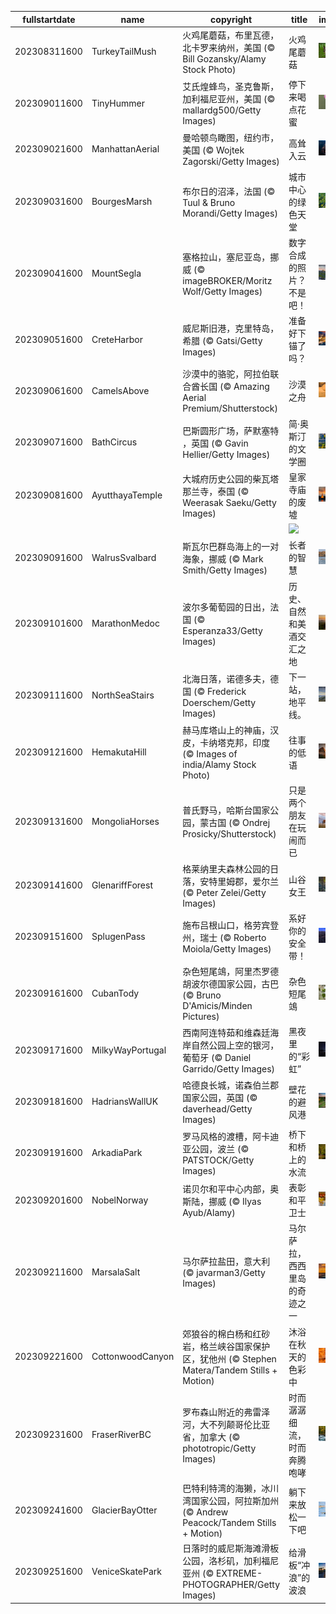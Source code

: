 |fullstartdate|name|copyright|title|image|
|--|--|--|--|--|
202308311600|TurkeyTailMush|火鸡尾蘑菇，布里瓦德，北卡罗来纳州，美国 (© Bill Gozansky/Alamy Stock Photo)|火鸡尾蘑菇|![](/zh-CN/2023/09/202308311600TurkeyTailMush.jpg)|
202309011600|TinyHummer|艾氏煌蜂鸟，圣克鲁斯，加利福尼亚州，美国 (© mallardg500/Getty Images)|停下来喝点花蜜|![](/zh-CN/2023/09/202309011600TinyHummer.jpg)|
202309021600|ManhattanAerial|曼哈顿鸟瞰图，纽约市，美国 (© Wojtek Zagorski/Getty Images)|高耸入云|![](/zh-CN/2023/09/202309021600ManhattanAerial.jpg)|
202309031600|BourgesMarsh|布尔日的沼泽，法国 (© Tuul & Bruno Morandi/Getty Images)|城市中心的绿色天堂|![](/zh-CN/2023/09/202309031600BourgesMarsh.jpg)|
202309041600|MountSegla|塞格拉山，塞尼亚岛，挪威 (© imageBROKER/Moritz Wolf/Getty Images)|数字合成的照片？不是吧！|![](/zh-CN/2023/09/202309041600MountSegla.jpg)|
202309051600|CreteHarbor|威尼斯旧港，克里特岛，希腊 (© Gatsi/Getty Images)|准备好下锚了吗？|![](/zh-CN/2023/09/202309051600CreteHarbor.jpg)|
202309061600|CamelsAbove|沙漠中的骆驼，阿拉伯联合酋长国 (© Amazing Aerial Premium/Shutterstock)|沙漠之舟|![](/zh-CN/2023/09/202309061600CamelsAbove.jpg)|
202309071600|BathCircus|巴斯圆形广场，萨默塞特 ，英国 (© Gavin Hellier/Getty Images)|简·奥斯汀的文学圈|![](/zh-CN/2023/09/202309071600BathCircus.jpg)|
202309081600|AyutthayaTemple|大城府历史公园的柴瓦塔那兰寺，泰国 (© Weerasak Saeku/Getty Images)|皇家寺庙的废墟|![](/zh-CN/2023/09/202309081600AyutthayaTemple.jpg)|
||||![](/zh-CN/2023/09/.jpg)|
202309091600|WalrusSvalbard|斯瓦尔巴群岛海上的一对海象，挪威 (© Mark Smith/Getty Images)|长者的智慧|![](/zh-CN/2023/09/202309091600WalrusSvalbard.jpg)|
202309101600|MarathonMedoc|波尔多葡萄园的日出，法国 (© Esperanza33/Getty Images)|历史、自然和美酒交汇之地|![](/zh-CN/2023/09/202309101600MarathonMedoc.jpg)|
202309111600|NorthSeaStairs|北海日落，诺德多夫，德国 (© Frederick Doerschem/Getty Images)|下一站，地平线。|![](/zh-CN/2023/09/202309111600NorthSeaStairs.jpg)|
202309121600|HemakutaHill|赫马库塔山上的神庙，汉皮，卡纳塔克邦，印度 (© Images of india/Alamy Stock Photo)|往事的低语|![](/zh-CN/2023/09/202309121600HemakutaHill.jpg)|
202309131600|MongoliaHorses|普氏野马，哈斯台国家公园，蒙古国 (© Ondrej Prosicky/Shutterstock)|只是两个朋友在玩闹而已|![](/zh-CN/2023/09/202309131600MongoliaHorses.jpg)|
202309141600|GlenariffForest|格莱纳里夫森林公园的日落，安特里姆郡，爱尔兰 (© Peter Zelei/Getty Images)|山谷女王|![](/zh-CN/2023/09/202309141600GlenariffForest.jpg)|
202309151600|SplugenPass|施布吕根山口，格劳宾登州，瑞士 (© Roberto Moiola/Getty Images)|系好你的安全带！|![](/zh-CN/2023/09/202309151600SplugenPass.jpg)|
202309161600|CubanTody|杂色短尾鴗，阿里杰罗德胡波尔德国家公园，古巴 (© Bruno D'Amicis/Minden Pictures)|杂色短尾鴗|![](/zh-CN/2023/09/202309161600CubanTody.jpg)|
202309171600|MilkyWayPortugal|西南阿连特茹和维森廷海岸自然公园上空的银河，葡萄牙 (© Daniel Garrido/Getty Images)|黑夜里的“彩虹”|![](/zh-CN/2023/09/202309171600MilkyWayPortugal.jpg)|
202309181600|HadriansWallUK|哈德良长城，诺森伯兰郡国家公园，英国 (© daverhead/Getty Images)|壁花的避风港|![](/zh-CN/2023/09/202309181600HadriansWallUK.jpg)|
202309191600|ArkadiaPark|罗马风格的渡槽，阿卡迪亚公园，波兰 (© PATSTOCK/Getty Images)|桥下和桥上的水流|![](/zh-CN/2023/09/202309191600ArkadiaPark.jpg)|
202309201600|NobelNorway|诺贝尔和平中心内部，奥斯陆，挪威 (© Ilyas Ayub/Alamy)|表彰和平卫士|![](/zh-CN/2023/09/202309201600NobelNorway.jpg)|
202309211600|MarsalaSalt|马尔萨拉盐田，意大利 (© javarman3/Getty Images)|马尔萨拉，西西里岛的奇迹之一|![](/zh-CN/2023/09/202309211600MarsalaSalt.jpg)|
202309221600|CottonwoodCanyon|郊狼谷的棉白杨和红砂岩，格兰峡谷国家保护区，犹他州 (© Stephen Matera/Tandem Stills + Motion)|沐浴在秋天的色彩中|![](/zh-CN/2023/09/202309221600CottonwoodCanyon.jpg)|
202309231600|FraserRiverBC|罗布森山附近的弗雷泽河，大不列颠哥伦比亚省，加拿大 (© phototropic/Getty Images)|时而潺潺细流，时而奔腾咆哮|![](/zh-CN/2023/09/202309231600FraserRiverBC.jpg)|
202309241600|GlacierBayOtter|巴特利特湾的海獭，冰川湾国家公园，阿拉斯加州 (© Andrew Peacock/Tandem Stills + Motion)|躺下来放松一下吧|![](/zh-CN/2023/09/202309241600GlacierBayOtter.jpg)|
202309251600|VeniceSkatePark|日落时的威尼斯海滩滑板公园，洛杉矶，加利福尼亚州 (© EXTREME-PHOTOGRAPHER/Getty Images)|给滑板“冲浪”的波浪|![](/zh-CN/2023/09/202309251600VeniceSkatePark.jpg)|
